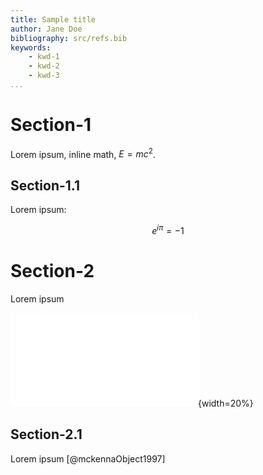 ```yaml
---
title: Sample title
author: Jane Doe
bibliography: src/refs.bib
keywords:
    - kwd-1
    - kwd-2
    - kwd-3
...
```


# Section-1

Lorem ipsum, inline math, $E=mc^2$.

## Section-1.1

Lorem ipsum: 

$$e^{i\pi}=-1$$

# Section-2

Lorem ipsum

![Figure caption with a citation in caption [@frostigComposable2019]](figs/graph.pdf){width=20%}


## Section-2.1

Lorem ipsum [@mckennaObject1997]

